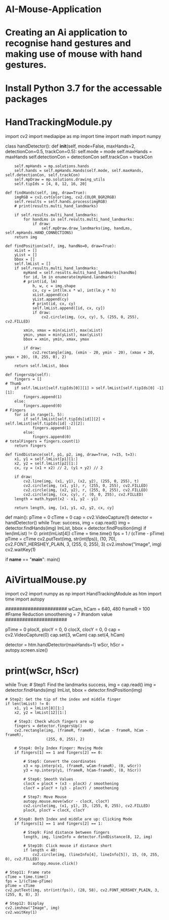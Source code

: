 # AI-Mouse-Application
# Creating an Ai application to recognise hand gestures and making use of mouse with hand gestures.
# Install Python 3.7 for the accessable packages

# HandTrackingModule.py

import cv2
import mediapipe as mp
import time
import math
import numpy


class handDetector():
    def __init__(self, mode=False, maxHands=2, detectionCon=0.5, trackCon=0.5):
        self.mode = mode
        self.maxHands = maxHands
        self.detectionCon = detectionCon
        self.trackCon = trackCon

        self.mpHands = mp.solutions.hands
        self.hands = self.mpHands.Hands(self.mode, self.maxHands, self.detectionCon, self.trackCon)
        self.mpDraw = mp.solutions.drawing_utils
        self.tipIds = [4, 8, 12, 16, 20]

    def findHands(self, img, draw=True):
        imgRGB = cv2.cvtColor(img, cv2.COLOR_BGR2RGB)
        self.results = self.hands.process(imgRGB)
        # print(results.multi_hand_landmarks)

        if self.results.multi_hand_landmarks:
            for handLms in self.results.multi_hand_landmarks:
                if draw:
                    self.mpDraw.draw_landmarks(img, handLms, self.mpHands.HAND_CONNECTIONS)
        return img

    def findPosition(self, img, handNo=0, draw=True):
        xList = []
        yList = []
        bbox = []
        self.lmList = []
        if self.results.multi_hand_landmarks:
            myHand = self.results.multi_hand_landmarks[handNo]
            for id, lm in enumerate(myHand.landmark):
            # print(id, lm)
                h, w, c = img.shape
                cx, cy = int(lm.x * w), int(lm.y * h)
                xList.append(cx)
                yList.append(cy)
                # print(id, cx, cy)
                self.lmList.append([id, cx, cy])
                if draw:
                    cv2.circle(img, (cx, cy), 5, (255, 0, 255), cv2.FILLED)

            xmin, xmax = min(xList), max(xList)
            ymin, ymax = min(yList), max(yList)
            bbox = xmin, ymin, xmax, ymax

            if draw:
                cv2.rectangle(img, (xmin - 20, ymin - 20), (xmax + 20, ymax + 20), (0, 255, 0), 2)

        return self.lmList, bbox

    def fingersUp(self):
        fingers = []
    # Thumb
        if self.lmList[self.tipIds[0]][1] > self.lmList[self.tipIds[0] -1][1]:
            fingers.append(1)
        else:
            fingers.append(0)
    # Fingers
        for id in range(1, 5):
            if self.lmList[self.tipIds[id]][2] < self.lmList[self.tipIds[id] -2][2]:
                fingers.append(1)
            else:
                fingers.append(0)
    # totalFingers = fingers.count(1)
        return fingers

    def findDistance(self, p1, p2, img, draw=True, r=15, t=3):
        x1, y1 = self.lmList[p1][1:]
        x2, y2 = self.lmList[p2][1:]
        cx, cy = (x1 + x2) // 2, (y1 + y2) // 2

        if draw:
            cv2.line(img, (x1, y1), (x2, y2), (255, 0, 255), t)
            cv2.circle(img, (x1, y1), r, (255, 0, 255), cv2.FILLED)
            cv2.circle(img, (x2, y2), r, (255, 0, 255), cv2.FILLED)
            cv2.circle(img, (cx, cy), r, (0, 0, 255), cv2.FILLED)
        length = math.hypot(x2 - x1, y2 - y1)

        return length, img, [x1, y1, x2, y2, cx, cy]

def main():
    pTime = 0
    cTime = 0
    cap = cv2.VideoCapture(1)
    detector = handDetector()
    while True:
        success, img = cap.read()
        img = detector.findHands(img)
        lmList, bbox = detector.findPosition(img)
        if len(lmList) != 0:
            print(lmList[4])
        cTime = time.time()
        fps = 1 / (cTime - pTime)
        pTime = cTime
        cv2.putText(img, str(int(fps)), (10, 70), cv2.FONT_HERSHEY_PLAIN, 3,
                    (255, 0, 255), 3)
        cv2.imshow("Image", img)
        cv2.waitKey(1)

if __name__ == "__main__":
    main()



   # AiVirtualMouse.py

import cv2
import numpy as np
import HandTrackingModule as htm
import time
import autopy

######################
wCam, hCam = 640, 480
frameR = 100     #Frame Reduction
smoothening = 7  #random value
######################

pTime = 0
plocX, plocY = 0, 0
clocX, clocY = 0, 0
cap = cv2.VideoCapture(0)
cap.set(3, wCam)
cap.set(4, hCam)

detector = htm.handDetector(maxHands=1)
wScr, hScr = autopy.screen.size()

# print(wScr, hScr)

while True:
    # Step1: Find the landmarks
    success, img = cap.read()
    img = detector.findHands(img)
    lmList, bbox = detector.findPosition(img)

    # Step2: Get the tip of the index and middle finger
    if len(lmList) != 0:
        x1, y1 = lmList[8][1:]
        x2, y2 = lmList[12][1:]

        # Step3: Check which fingers are up
        fingers = detector.fingersUp()
        cv2.rectangle(img, (frameR, frameR), (wCam - frameR, hCam - frameR),
                      (255, 0, 255), 2)

        # Step4: Only Index Finger: Moving Mode
        if fingers[1] == 1 and fingers[2] == 0:

            # Step5: Convert the coordinates
            x3 = np.interp(x1, (frameR, wCam-frameR), (0, wScr))
            y3 = np.interp(y1, (frameR, hCam-frameR), (0, hScr))

            # Step6: Smooth Values
            clocX = plocX + (x3 - plocX) / smoothening
            clocY = plocY + (y3 - plocY) / smoothening

            # Step7: Move Mouse
            autopy.mouse.move(wScr - clocX, clocY)
            cv2.circle(img, (x1, y1), 15, (255, 0, 255), cv2.FILLED)
            plocX, plocY = clocX, clocY

        # Step8: Both Index and middle are up: Clicking Mode
        if fingers[1] == 1 and fingers[2] == 1:

            # Step9: Find distance between fingers
            length, img, lineInfo = detector.findDistance(8, 12, img)

            # Step10: Click mouse if distance short
            if length < 40:
                cv2.circle(img, (lineInfo[4], lineInfo[5]), 15, (0, 255, 0), cv2.FILLED)
                autopy.mouse.click()

    # Step11: Frame rate
    cTime = time.time()
    fps = 1/(cTime-pTime)
    pTime = cTime
    cv2.putText(img, str(int(fps)), (28, 58), cv2.FONT_HERSHEY_PLAIN, 3, (255, 8, 8), 3)

    # Step12: Display
    cv2.imshow("Image", img)
    cv2.waitKey(1)




